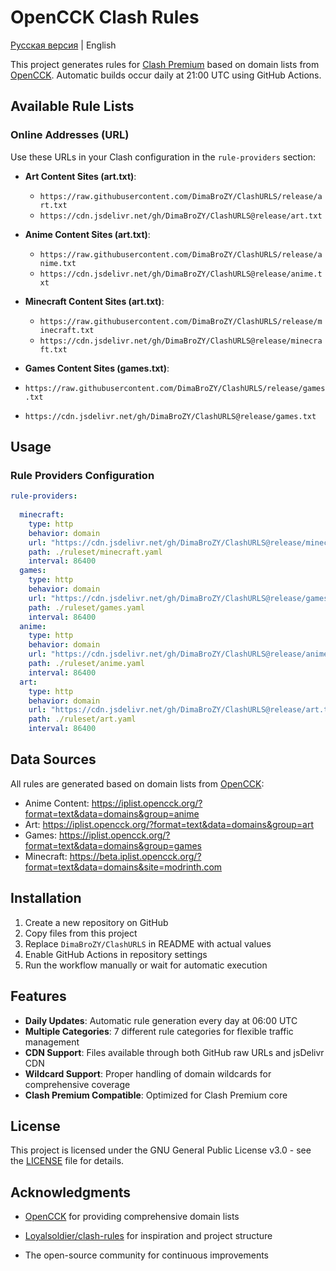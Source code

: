 # OpenCCK Clash Rules

[Русская версия](README_RU.md) | English

This project generates rules for [Clash Premium](https://github.com/Dreamacro/clash/releases/tag/premium) based on domain lists from [OpenCCK](https://iplist.opencck.org/). Automatic builds occur daily at 21:00 UTC using GitHub Actions.

## Available Rule Lists

### Online Addresses (URL)

Use these URLs in your Clash configuration in the `rule-providers` section:

- **Art Content Sites (art.txt)**:
  - `https://raw.githubusercontent.com/DimaBroZY/ClashURLS/release/art.txt`
  - `https://cdn.jsdelivr.net/gh/DimaBroZY/ClashURLS@release/art.txt`

- **Anime Content Sites (art.txt)**:
  - `https://raw.githubusercontent.com/DimaBroZY/ClashURLS/release/anime.txt`
  - `https://cdn.jsdelivr.net/gh/DimaBroZY/ClashURLS@release/anime.txt`
 
- **Minecraft Content Sites (art.txt)**:
  - `https://raw.githubusercontent.com/DimaBroZY/ClashURLS/release/minecraft.txt`
  - `https://cdn.jsdelivr.net/gh/DimaBroZY/ClashURLS@release/minecraft.txt`

 - **Games Content Sites (games.txt)**:
  - `https://raw.githubusercontent.com/DimaBroZY/ClashURLS/release/games.txt`
  - `https://cdn.jsdelivr.net/gh/DimaBroZY/ClashURLS@release/games.txt`

## Usage

### Rule Providers Configuration

```yaml
rule-providers:
    
  minecraft:
    type: http
    behavior: domain
    url: "https://cdn.jsdelivr.net/gh/DimaBroZY/ClashURLS@release/minecraft.txt"
    path: ./ruleset/minecraft.yaml
    interval: 86400
  games:
    type: http
    behavior: domain
    url: "https://cdn.jsdelivr.net/gh/DimaBroZY/ClashURLS@release/games.txt"
    path: ./ruleset/games.yaml
    interval: 86400
  anime:
    type: http
    behavior: domain
    url: "https://cdn.jsdelivr.net/gh/DimaBroZY/ClashURLS@release/anime.txt"
    path: ./ruleset/anime.yaml
    interval: 86400
  art:
    type: http
    behavior: domain
    url: "https://cdn.jsdelivr.net/gh/DimaBroZY/ClashURLS@release/art.txt"
    path: ./ruleset/art.yaml
    interval: 86400
```


## Data Sources

All rules are generated based on domain lists from [OpenCCK](https://iplist.opencck.org/):

- Anime Content: https://iplist.opencck.org/?format=text&data=domains&group=anime
- Art: https://iplist.opencck.org/?format=text&data=domains&group=art
- Games: https://iplist.opencck.org/?format=text&data=domains&group=games
- Minecraft: https://beta.iplist.opencck.org/?format=text&data=domains&site=modrinth.com

## Installation

1. Create a new repository on GitHub
2. Copy files from this project
3. Replace `DimaBroZY/ClashURLS` in README with actual values
4. Enable GitHub Actions in repository settings
5. Run the workflow manually or wait for automatic execution

## Features
- **Daily Updates**: Automatic rule generation every day at 06:00 UTC
- **Multiple Categories**: 7 different rule categories for flexible traffic management
- **CDN Support**: Files available through both GitHub raw URLs and jsDelivr CDN
- **Wildcard Support**: Proper handling of domain wildcards for comprehensive coverage
- **Clash Premium Compatible**: Optimized for Clash Premium core

## License

This project is licensed under the GNU General Public License v3.0 - see the [LICENSE](LICENSE) file for details.

## Acknowledgments

- [OpenCCK](https://iplist.opencck.org/) for providing comprehensive domain lists
- [Loyalsoldier/clash-rules](https://github.com/Loyalsoldier/clash-rules) for inspiration and project structure

- The open-source community for continuous improvements



